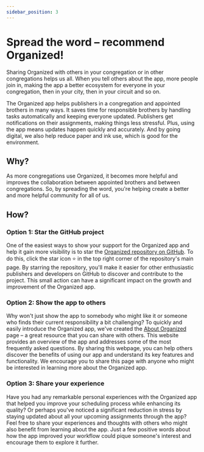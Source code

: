 ```yaml
---
sidebar_position: 3
---
```


# Spread the word – recommend Organized!

Sharing Organized with others in your congregation or in other congregations helps us all. When you tell others about the app, more people join in, making the app a better ecosystem for everyone in your congregation, then in your city, then in your circuit and so on. 

The Organized app helps publishers in a congregation and appointed brothers in many ways. It saves time for responsible brothers by handling tasks automatically and keeping everyone updated. Publishers get notifications on their assignments, making things less stressful. Plus, using the app means updates happen quickly and accurately. And by going digital, we also help reduce paper and ink use, which is good for the environment. 

## Why?

As more congregations use Organized, it becomes more helpful and improves the collaboration between appointed brothers and between congregations. So, by spreading the word, you're helping create a better and more helpful community for all of us.

## How?

### Option 1: Star the GitHub project
One of the easiest ways to show your support for the Organized app and help it gain more visibility is to star the [Organized repository on GitHub](https://github.com/sws2apps/organized-app). To do this, click the star icon ⭐️ in the top right corner of the repository's main page. By starring the repository, you'll make it easier for other enthusiastic publishers and developers on GitHub to discover and contribute to the project. This small action can have a significant impact on the growth and improvement of the Organized app. 

### Option 2: Show the app to others
Why won't just show the app to somebody who might like it or someone who finds their current responsibility a bit challenging? To quickly and easily introduce the Organized app, we've created the [About Organized](https://about.organized-app.com) page – a great resource that you can share with others. This website provides an overview of the app and addresses some of the most frequently asked questions. By sharing this webpage, you can help others discover the benefits of using our app and understand its key features and functionality. We encourage you to share this page with anyone who might be interested in learning more about the Organized app.

### Option 3: Share your experience
Have you had any remarkable personal experiences with the Organized app that helped you improve your scheduling process while enhancing its quality? Or perhaps you've noticed a significant reduction in stress by staying updated about all your upcoming assignments through the app? Feel free to share your experiences and thoughts with others who might also benefit from learning about the app. Just a few positive words about how the app improved your workflow could pique someone's interest and encourage them to explore it further.